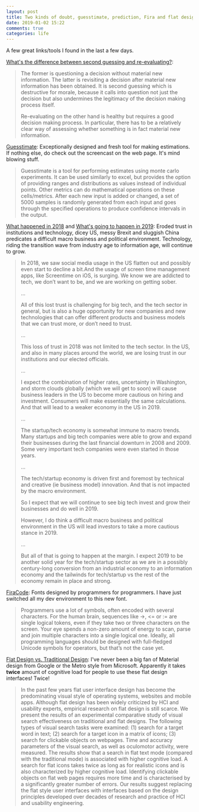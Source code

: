 ```yaml
---
layout: post
title: Two kinds of doubt, guesstimate, prediction, Fira and flat design is bad
date: 2019-01-02 15:22
comments: true
categories: life
---
```


A few great links/tools I found in the last a few days. 

[What's the difference between second guessing and
re-evaluating?](https://continuations.com/post/181045939520/uncertainty-wednesday-leadership-under):

> The former is questioning a decision without material new information.
> The latter is revisiting a decision after material new information has
> been obtained. It is second guessing which is destructive for morale,
> because it calls into question not just the decision but also undermines
> the legitimacy of the decision making process itself.
> 
> Re-evaluating on the other hand is healthy but requires a good decision
> making process. In particular, there has to be a relatively clear way of
> assessing whether something is in fact material new information.

[Guesstimate](https://github.com/getguesstimate/guesstimate-app):
Exceptionally designed and fresh tool for making estimations. If nothing
else, do check out the screencast on the web page. It's mind blowing
stuff.

> Guesstimate is a tool for performing estimates using monte carlo
> experiments. It can be used similarly to excel, but provides the option
> of providing ranges and distributions as values instead of individual
> points. Other metrics can do mathematical operations on these
> cells/metrics. After each new input is added or changed, a set of 5000
> samples is randomly generated from each input and goes through the
> specified operations to produce confidence intervals in the output.


[What happened in 2018](https://avc.com/2018/12/what-happened-in-2018/?utm_source=feedburner&utm_medium=feed&utm_campaign=Feed%3A+AVc+%28A+VC%29) and [What's going to happen in 2019](https://avc.com/2019/01/what-is-going-to-happen-in-2019/?utm_source=feedburner&utm_medium=feed&utm_campaign=Feed%3A+AVc+%28A+VC%29):
Eroded trust in institutions and technology, dicey US, messy Brexit and
sluggish China predicates a difficult macro business and political
environment. Technology, riding the transition wave from industry age to
information age, will continue to grow.
> 
> In 2018, we saw social media usage in the US flatten out and possibly
> even start to decline a bit.And the usage of screen time management
> apps, like Screentime on iOS, is surging. We know we are addicted to
> tech, we don’t want to be, and we are working on getting sober.
> 
> ...
> 
> All of this lost trust is challenging for big tech, and the tech sector
> in general, but is also a huge opportunity for new companies and new
> technologies that can offer different products and business models that
> we can trust more, or don’t need to trust.
> 
> ...
> 
> This loss of trust in 2018 was not limited to the tech sector. In the
> US, and also in many places around the world, we are losing trust in our
> institutions and our elected officials.
> 
> ...
> 
> I expect the combination of higher rates, uncertainty in Washington, and storm clouds globally (which we will get to soon) will cause business leaders in the US to become more cautious on hiring and investment. Consumers will make essentially the same calculations. And that will lead to a weaker economy in the US in 2019.
> 
> ...
> 
> The startup/tech economy is somewhat immune to macro trends. Many startups and big tech companies were able to grow and expand their businesses during the last financial downturn in 2008 and 2009. Some very important tech companies were even started in those years.
> 
> ...
> 
> The tech/startup economy is driven first and foremost by technical and creative (ie business model) innovation. And that is not impacted by the macro environment.
> 
> So I expect that we will continue to see big tech invest and grow their
> businesses and do well in 2019.
> 
> However, I do think a difficult macro business and political environment in the US will lead investors to take a more cautious stance in 2019.
> 
> ...
> 
> But all of that is going to happen at the margin. I expect 2019 to be another solid year for the tech/startup sector as we are in a possibly century-long conversion from an industrial economy to an information economy and the tailwinds for tech/startup vs the rest of the economy remain in place and strong.
> 

[FiraCode](https://github.com/tonsky/FiraCode): Fonts designed by
programmers for programmers. I have just switched all my dev environment
to this new font. 

> Programmers use a lot of symbols, often encoded with several
> characters. For the human brain, sequences like ->, <= or := are
> single logical tokens, even if they take two or three characters on
> the screen. Your eye spends a non-zero amount of energy to scan, parse
> and join multiple characters into a single logical one. Ideally, all
> programming languages should be designed with full-fledged Unicode
> symbols for operators, but that’s not the case yet.

[Flat Design vs. Traditional
Design](https://www.researchgate.net/publication/281628009_Flat_Design_vs_Traditional_Design_Comparative_Experimental_Study):
I've never been a big fan of Material design from Google or the Metro
style from Microsoft. Apparently it takes **twice** amount of cognitive
load for people to use these flat design interfaces! Twice!  

> In the past few years flat user interface design has become the
> predominating visual style of operating systems, websites and mobile
> apps. Although flat design has been widely criticized by HCI and
> usability experts, empirical research on flat design is still scarce.
> We present the results of an experimental comparative study of visual
> search effectiveness on traditional and flat designs. The following
> types of visual search tasks were examined: (1) search for a target
> word in text; (2) search for a target icon in a matrix of icons; (3)
> search for clickable objects on webpages. Time and accuracy parameters
> of the visual search, as well as oculomotor activity, were measured.
> The results show that a search in flat text mode (compared with the
> traditional mode) is associated with higher cognitive load. A search
> for flat icons takes twice as long as for realistic icons and is also
> characterized by higher cognitive load. Identifying clickable objects
> on flat web pages requires more time and is characterised by a
> significantly greater number of errors. Our results suggest replacing
> the flat style user interfaces with interfaces based on the design
> principles developed over decades of research and practice of HCI and
> usability engineering. 

